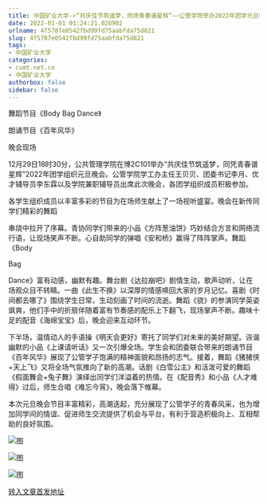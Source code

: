 ```yaml
---
title: 中国矿业大学->“共庆佳节筑遥梦，同凭青春谱星辉”——公管学院举办2022年团学元旦晚会 | cumt.net.cn
date: 2022-01-01 01:24:21.026902
urlname: 4f5787e0542fbd99fd75aabfda75d821
slug: 4f5787e0542fbd99fd75aabfda75d821
tags: 
- 中国矿业大学
categories:
- cumt.net.cn
- 中国矿业大学
authorbox: false
sidebar: false
---
```

舞蹈节目《Body Bag Dance》

朗诵节目《百年风华》

晚会现场

12月29日18时30分，公共管理学院在博2C101举办“共庆佳节筑遥梦，同凭青春谱星辉”2022年团学组织元旦晚会。公管学院学工办主任王贝贝、团委书记李月、优才辅导员李东霖以及学院兼职辅导员出席此次晚会，各团学组织成员积极参加。

各学生组织成员以丰富多彩的节目为在场师生献上了一场视听盛宴。晚会在新传同学们精彩的舞蹈
<!--more-->
串烧中拉开了序幕。青协同学们带来的小品《方阵葱油饼》巧妙结合方言和网络流行语，让现场笑声不断。心自助同学的弹唱《安和桥》赢得了阵阵掌声。舞蹈《Body

Bag

Dance》富有动感，幽默有趣。舞台剧《达拉崩吧》剧情生动，歌声动听，让在场观众目不转睛。一曲《此生不换》以深厚的情感唤回大家的岁月记忆。喜剧《时间都去哪了》围绕学生日常，生动刻画了时间的流逝。舞蹈《骁》的参演同学英姿飒爽，他们手中的折扇伴随着富有节奏感的配乐上下翻飞，现场掌声不断。趣味十足的配音《海绵宝宝》后，晚会迎来互动环节。

下半场，温情动人的手语操《明天会更好》寄托了同学们对未来的美好期望。诙谐幽默的小品《上课请听话》又一次引爆全场。学生会和团委联合带来的朗诵节目《百年风华》展现了公管学子饱满的精神面貌和昂扬的志气。接着，舞蹈《猪猪侠+天上飞》又将全场气氛推向了新的高潮。话剧《白雪公主》和活泼可爱的舞蹈《假面舞会+兔子舞》演绎出同学们洋溢着的热情。在《配音秀》和小品《人才难得》过后，师生合唱《难忘今宵》，晚会落下帷幕。

本次元旦晚会节目丰富精彩，高潮迭起，充分展现了公管学子的青春风采，也为增加同学间的情谊、促进师生交流提供了机会与平台，有利于营造积极向上、互相帮助的良好氛围。

![图](http://xwzx.cumt.edu.cn/_upload/article/images/f1/06/6435f40d458fb0265a0266cab1b5/afbb8159-150d-4564-83f4-c1245727f1fa.jpg)

![图](http://xwzx.cumt.edu.cn/_upload/article/images/f1/06/6435f40d458fb0265a0266cab1b5/fc9928b8-c389-42a7-bb53-3f4f93fcb19e.jpg)

![图](http://xwzx.cumt.edu.cn/_upload/article/images/f1/06/6435f40d458fb0265a0266cab1b5/0bfe09e2-ace3-4882-a580-bedd19716f08.jpg)

[转入文章首发地址](http://xwzx.cumt.edu.cn/62/d8/c523a615128/page.htm)
